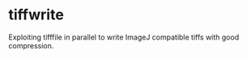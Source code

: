 # tiffwrite
Exploiting tifffile in parallel to write ImageJ compatible tiffs with good compression.
